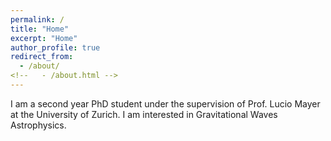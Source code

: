 ```yaml
---
permalink: /
title: "Home"
excerpt: "Home"
author_profile: true
redirect_from: 
  - /about/
<!--   - /about.html -->
---
```



I am a second year PhD student under the supervision of Prof. Lucio Mayer at the University of Zurich. I am interested in Gravitational Waves Astrophysics.
